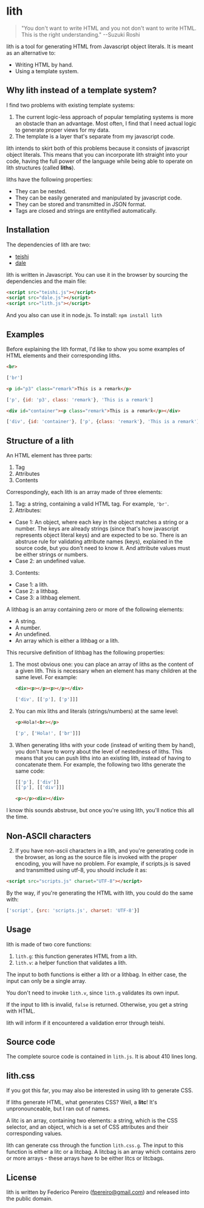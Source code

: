 # lith

> "You don't want to write HTML and you not don't want to write HTML. This is the right understanding." --Suzuki Roshi

lith is a tool for generating HTML from Javascript object literals. It is meant as an alternative to:

- Writing HTML by hand.
- Using a template system.

## Why lith instead of a template system?

I find two problems with existing template systems:

1. The current logic-less approach of popular templating systems is more an obstacle than an advantage. Most often, I find that I need actual logic to generate proper views for my data.
2. The template is a layer that's separate from my javascript code.

lith intends to skirt both of this problems because it consists of javascript object literals. This means that you can incorporate lith straight into your code, having the full power of the language while being able to operate on lith structures (called **liths**).

liths have the following properties:
- They can be nested.
- They can be easily generated and manipulated by javascript code.
- They can be stored and transmitted in JSON format.
- Tags are closed and strings are entityified automatically.

## Installation

The dependencies of lith are two:

- [teishi](https://github.com/fpereiro/teishi)
- [dale](https://github.com/fpereiro/dale)

lith is written in Javascript. You can use it in the browser by sourcing the dependencies and the main file:

```html
<script src="teishi.js"></script>
<script src="dale.js"></script>
<script src="lith.js"></script>
```

And you also can use it in node.js. To install: `npm install lith`

## Examples

Before explaining the lith format, I'd like to show you some examples of HTML elements and their corresponding liths.

```html
<br>
```
```javascript
['br']
```

```html
<p id="p3" class="remark">This is a remark</p>
```

```javascript
['p', {id: 'p3', class: 'remark'}, 'This is a remark']
```
```html
<div id="container"><p class="remark">This is a remark</p></div>
```
```javascript
['div', {id: 'container'}, ['p', {class: 'remark'}, 'This is a remark']]
```

## Structure of a lith

An HTML element has three parts:

1. Tag
2. Attributes
3. Contents

Correspondingly, each lith is an array made of three elements:

1. Tag: a string, containing a valid HTML tag. For example, `'br'`.
2. Attributes:
  - Case 1: An object, where each key in the object matches a string or a number. The keys are already strings (since that's how javascript represents object literal keys) and are expected to be so. There is an abstruse rule for validating attribute names (keys), explained in the source code, but you don't need to know it. And attribute values must be either strings or numbers.
  - Case 2: an undefined value.
3. Contents:
  - Case 1: a lith.
  - Case 2: a lithbag.
  - Case 3: a lithbag element.

A lithbag is an array containing zero or more of the following elements:
- A string.
- A number.
- An undefined.
- An array which is either a lithbag or a lith.

This recursive definition of lithbag has the following properties:

1. The most obvious one: you can place an array of liths as the content of a given lith. This is necessary when an element has many children at the same level. For example:

   ```html
   <div><p></p><p></p></div>
   ```
   ```javascript
   ['div', [['p'], ['p']]]
   ```

2. You can mix liths and literals (strings/numbers) at the same level:

   ```html
   <p>Hola!<br></p>
   ```
   ```javascript
   ['p', ['Hola!', ['br']]]
   ```

3. When generating liths with your code (instead of writing them by hand), you don't have to worry about the level of nestedness of liths. This means that you can push liths into an existing lith, instead of having to concatenate them. For example, the following two liths generate the same code:

   ```javascript
   [['p'], ['div']]
   [['p'], [['div']]]
   ```
   ```html
   <p></p><div></div>
   ```

I know this sounds abstruse, but once you're using lith, you'll notice this all the time.

## Non-ASCII characters

2. If you have non-ascii characters in a lith, and you're generating code in the browser, as long as the source file is invoked with the proper encoding, you will have no problem. For example, if scripts.js is saved and transmitted using utf-8, you should include it as:

```html
<script src="scripts.js" charset="UTF-8"></script>
```

By the way, if you're generating the HTML with lith, you could do the same with:

```javascript
['script', {src: 'scripts.js', charset: 'UTF-8'}]
```

## Usage

lith is made of two core functions:

1. `lith.g`: this function generates HTML from a lith.
2. `lith.v`: a helper function that validates a lith.

The input to both functions is either a lith or a lithbag. In either case, the input can only be a single array.

You don't need to invoke `lith.v`, since `lith.g` validates its own input.

If the input to lith is invalid, `false` is returned. Otherwise, you get a string with HTML.

lith will inform if it encountered a validation error through teishi.

## Source code

The complete source code is contained in `lith.js`. It is about 410 lines long.

## lith.css

If you got this far, you may also be interested in using lith to generate CSS.

If liths generate HTML, what generates CSS? Well, a **litc**! It's unpronounceable, but I ran out of names.

A litc is an array, containing two elements: a string, which is the CSS selector, and an object, which is a set of CSS attributes and their corresponding values.

lith can generate css through the function `lith.css.g`. The input to this function is either a litc or a litcbag. A litcbag is an array which contains zero or more arrays - these arrays have to be either litcs or litcbags.

## License

lith is written by Federico Pereiro (fpereiro@gmail.com) and released into the public domain.
